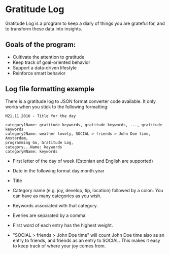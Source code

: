 

# Gratitude Log

Gratitude Log is a program to keep a diary of things you are grateful for, and to transform these data into insights.

## Goals of the program:

* Cultivate the attention to gratitude
* Keep track of goal-oriented behavior
* Support a data-driven lifestyle
* Reinforce smart behavior

## Log file formatting example

There is a gratitude log to JSON format converter code available. It only works when you stick to the following formatting:

```
M21.11.2016 - Title for the day

category1Name: gratitude keywords, gratitude keywords, ..., gratitude keywords
category2Name: weather lovely, SOCIAL > friends > John Doe time, Amsterdam,
programming Go, Gratitude Log,
category...Name: keywords
categoryNName: keywords
```

* First letter of the day of week (Estonian and English are supported)
* Date in the following format day.month.year
* Title
* Category name (e.g. joy, develop, tip, location) followed by a colon. You can have as many categories as you wish.
* Keywords associated with that category. 

 * Everies are separated by a comma.
 * First word of each entry has the highest weight.
 * "SOCIAL > friends > John Doe time" will count John Doe time also as an entry to friends, and friends as an entry to SOCIAL. This makes it easy to keep track of where your joy comes from.
